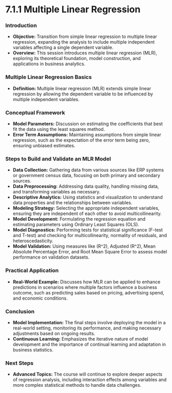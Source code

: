 # 7.1.1 Multiple Linear Regression

### Introduction
- **Objective:** Transition from simple linear regression to multiple linear regression, expanding the analysis to include multiple independent variables affecting a single dependent variable.
- **Overview:** This session introduces multiple linear regression (MLR), exploring its theoretical foundation, model construction, and applications in business analytics.

### Multiple Linear Regression Basics
- **Definition:** Multiple linear regression (MLR) extends simple linear regression by allowing the dependent variable to be influenced by multiple independent variables.

### Conceptual Framework
- **Model Parameters:** Discussion on estimating the coefficients that best fit the data using the least squares method.
- **Error Term Assumptions:** Maintaining assumptions from simple linear regression, such as the expectation of the error term being zero, ensuring unbiased estimates.

### Steps to Build and Validate an MLR Model
- **Data Collection:** Gathering data from various sources like ERP systems or government census data, focusing on both primary and secondary sources.
- **Data Preprocessing:** Addressing data quality, handling missing data, and transforming variables as necessary.
- **Descriptive Analytics:** Using statistics and visualization to understand data properties and the relationships between variables.
- **Modeling Strategy:** Selecting the appropriate independent variables, ensuring they are independent of each other to avoid multicollinearity.
- **Model Development:** Formulating the regression equation and estimating parameters using Ordinary Least Squares (OLS).
- **Model Diagnostics:** Performing tests for statistical significance (F-test and T-test) and checking for multicollinearity, normality of residuals, and heteroscedasticity.
- **Model Validation:** Using measures like \(R^2\), Adjusted \(R^2\), Mean Absolute Percentage Error, and Root Mean Square Error to assess model performance on validation datasets.

### Practical Application
- **Real-World Example:** Discusses how MLR can be applied to enhance predictions in scenarios where multiple factors influence a business outcome, such as predicting sales based on pricing, advertising spend, and economic conditions.

### Conclusion
- **Model Implementation:** The final steps involve deploying the model in a real-world setting, monitoring its performance, and making necessary adjustments based on ongoing results.
- **Continuous Learning:** Emphasizes the iterative nature of model development and the importance of continual learning and adaptation in business statistics.

### Next Steps
- **Advanced Topics:** The course will continue to explore deeper aspects of regression analysis, including interaction effects among variables and more complex statistical methods to handle data challenges.
